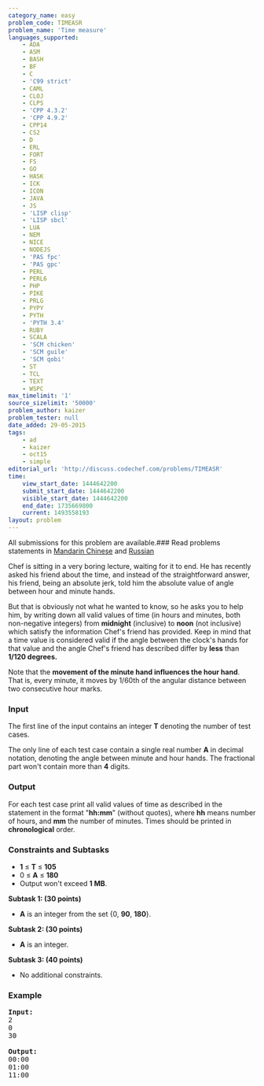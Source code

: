 ```yaml
---
category_name: easy
problem_code: TIMEASR
problem_name: 'Time measure'
languages_supported:
    - ADA
    - ASM
    - BASH
    - BF
    - C
    - 'C99 strict'
    - CAML
    - CLOJ
    - CLPS
    - 'CPP 4.3.2'
    - 'CPP 4.9.2'
    - CPP14
    - CS2
    - D
    - ERL
    - FORT
    - FS
    - GO
    - HASK
    - ICK
    - ICON
    - JAVA
    - JS
    - 'LISP clisp'
    - 'LISP sbcl'
    - LUA
    - NEM
    - NICE
    - NODEJS
    - 'PAS fpc'
    - 'PAS gpc'
    - PERL
    - PERL6
    - PHP
    - PIKE
    - PRLG
    - PYPY
    - PYTH
    - 'PYTH 3.4'
    - RUBY
    - SCALA
    - 'SCM chicken'
    - 'SCM guile'
    - 'SCM qobi'
    - ST
    - TCL
    - TEXT
    - WSPC
max_timelimit: '1'
source_sizelimit: '50000'
problem_author: kaizer
problem_tester: null
date_added: 29-05-2015
tags:
    - ad
    - kaizer
    - oct15
    - simple
editorial_url: 'http://discuss.codechef.com/problems/TIMEASR'
time:
    view_start_date: 1444642200
    submit_start_date: 1444642200
    visible_start_date: 1444642200
    end_date: 1735669800
    current: 1493558193
layout: problem
---
```

All submissions for this problem are available.###  Read problems statements in [Mandarin Chinese](http://www.codechef.com/download/translated/OCT15/mandarin/TIMEASR.pdf) and [Russian](http://www.codechef.com/download/translated/OCT15/russian/TIMEASR.pdf) 

 Chef is sitting in a very boring lecture, waiting for it to end. He has recently asked his friend about the time, and instead of the straightforward answer, his friend, being an absolute jerk, told him the absolute value of angle between hour and minute hands.

But that is obviously not what he wanted to know, so he asks you to help him, by writing down all valid values of time (in hours and minutes, both non-negative integers) from **midnight** (inclusive) to **noon** (not inclusive) which satisfy the information Chef's friend has provided. Keep in mind that a time value is considered valid if the angle between the clock's hands for that value and the angle Chef's friend has described differ by **less** than **1/120 degrees.**

Note that the **movement of the minute hand influences the hour hand**. That is, every minute, it moves by 1/60th of the angular distance between two consecutive hour marks.

### Input

The first line of the input contains an integer **T** denoting the number of test cases.

The only line of each test case contain a single real number **A** in decimal notation, denoting the angle between minute and hour hands. The fractional part won't contain more than **4** digits.

### Output

For each test case print all valid values of time as described in the statement in the format "**hh:mm**" (without quotes), where **hh** means number of hours, and **mm** the number of minutes. Times should be printed in **chronological** order.

### Constraints and Subtasks

- **1** ≤ **T** ≤ **105**
- 0 ≤ **A** ≤ **180**
- Output won't exceed **1 MB**.

**Subtask 1: (30 points)**

- **A** is an integer from the set {0, **90**, **180**}.

**Subtask 2: (30 points)**

- **A** is an integer.

**Subtask 3: (40 points)**

- No additional constraints.

### Example

<pre><b>Input:</b>
<tt>2
0
30</tt>

<b>Output:</b>
<tt>00:00
01:00
11:00</tt>
</pre>